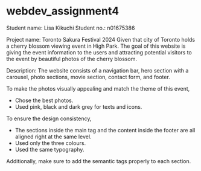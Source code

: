 # webdev_assignment4

Student name: Lisa Kikuchi
Student no.: n01675386

Project name: Toronto Sakura Festival 2024
Given that city of Toronto holds a cherry blossom viewing event in High Park. 
The goal of this website is giving the event information to the users and attracting potential visitors to the event by beautiful photos of the cherry blossom.

Description:
The website consists of a navigation bar, hero section with a carousel, photo sections, movie section, contact form, and footer.

To make the photos visually appealing and match the theme of this event,
- Chose the best photos.
- Used pink, black and dark grey for texts and icons.

To ensure the design consistency, 
- The sections inside the main tag and the content inside the footer are all aligned right at the same level.
- Used only the three colours.
- Used the same typography.

Additionally, make sure to add the semantic tags properly to each section.
